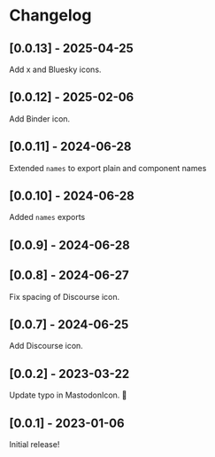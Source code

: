 # Changelog

## [0.0.13] - 2025-04-25

Add x and Bluesky icons.

## [0.0.12] - 2025-02-06

Add Binder icon.

## [0.0.11] - 2024-06-28

Extended `names` to export plain and component names

## [0.0.10] - 2024-06-28

Added `names` exports

## [0.0.9] - 2024-06-28

## [0.0.8] - 2024-06-27

Fix spacing of Discourse icon.

## [0.0.7] - 2024-06-25

Add Discourse icon.

## [0.0.2] - 2023-03-22

Update typo in MastodonIcon. 🐘

## [0.0.1] - 2023-01-06

Initial release!
